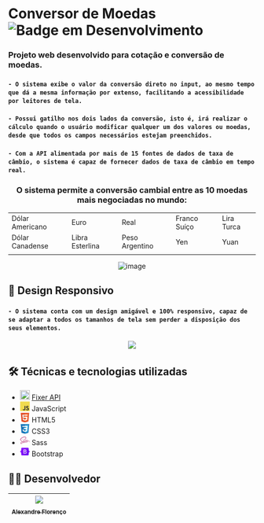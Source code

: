 
# Conversor de Moedas ![Badge em Desenvolvimento](http://img.shields.io/static/v1?label=STATUS&message=FINALIZADO&color=GREEN&style=for-the-badge)

### Projeto web desenvolvido para cotação e conversão de moedas.

#### `- O sistema exibe o valor da conversão direto no input, ao mesmo tempo que dá a mesma informação por extenso, facilitando a acessibilidade por leitores de tela.`
#### `- Possui gatilho nos dois lados da conversão, isto é, irá realizar o cálculo quando o usuário modificar qualquer um dos valores ou moedas, desde que todos os campos necessários estejam preenchidos.`
#### `- Com a API alimentada por mais de 15 fontes de dados de taxa de câmbio, o sistema é capaz de fornecer dados de taxa de câmbio em tempo real.`

<div align="center">

### O sistema permite a conversão cambial entre as 10 moedas mais negociadas no mundo:

|                  |                 |                |               |               |
| -------------    | -------------   | -------------  | ------------- | ------------- |
| Dólar Americano  | Euro            |  Real          | Franco Suíço  | Lira Turca    |
| Dólar Canadense  | Libra Esterlina | Peso Argentino | Yen           | Yuan          |
|                  |                 |                |               |               |

![image](https://user-images.githubusercontent.com/92060682/213713057-3a0b0759-47a6-41a6-a38b-6741f8767adf.png) 
</div>



## 📱 Design Responsivo
#### `- O sistema conta com um design amigável e 100% responsivo, capaz de se adaptar a todos os tamanhos de tela sem perder a disposição dos seus elementos.`
<div align="center">
<img src="https://user-images.githubusercontent.com/92060682/213713332-ae50d734-cb55-40d0-8b3e-85bb5229c468.png"/>
</div>

## 🛠 Técnicas e tecnologias utilizadas

- <img src="https://assets.apilayer.com/apis/fixer.png" width="20" height="20"/> [Fixer API](https://fixer.io/) 
- <img src="https://raw.githubusercontent.com/devicons/devicon/master/icons/javascript/javascript-original.svg" width="20" height="20"/> JavaScript
- <img src="https://raw.githubusercontent.com/devicons/devicon/master/icons/html5/html5-original.svg" alt="java" width="20" height="20"/> HTML5 
- <img src="https://raw.githubusercontent.com/devicons/devicon/master/icons/css3/css3-original.svg" alt="java" width="20" height="20"/> CSS3
- <img src="https://raw.githubusercontent.com/devicons/devicon/master/icons/sass/sass-original.svg" alt="java" width="20" height="20"/> Sass
- <img src="https://raw.githubusercontent.com/devicons/devicon/master/icons/bootstrap/bootstrap-original.svg" alt="java" width="20" height="20"/> Bootstrap

## 👨‍💻 Desenvolvedor

| [<img src="https://avatars.githubusercontent.com/u/92060682?v=4" width=115><br><sub>Alexandre Florenço</sub>](https://github.com/alexflorenco) |  
| :---: | 
